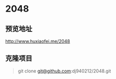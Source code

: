 # 2048

## 预览地址  
http://www.huxiaofei.me/2048
## 克隆项目
>git clone git@github.com:dj940212/2048.git

